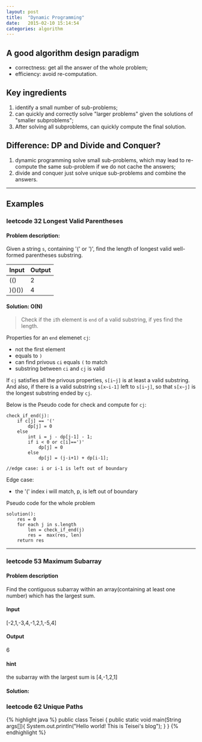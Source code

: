 ```yaml
---
layout: post
title:  "Dynamic Programming"
date:   2015-02-10 15:14:54
categories: algorithm
---
```

    
## A good algorithm design paradigm 
 
+ correctness: get all the answer of the whole problem;  
+ efficiency: avoid re-computation.  


## Key ingredients   

1. identify a small number of sub-problems;   
2. can quickly and correctly solve "larger problems" given the solutions of "smaller subproblems";   
3. After solving all subproblems, can quickly compute the final solution.   

## Difference: DP and Divide and Conquer?   

1. dynamic programming solve small sub-problems, which may lead to re-compute the same sub-problem if we do not cache the answers;   
2. divide and conquer just solve unique sub-problems and combine the answers.   






---

## Examples



### leetcode 32 Longest Valid Parentheses

#### Problem description: 

Given a string `s`, containing '(' or ')', find the length of longest valid well-formed parentheses substring.

Input	|Output
------- |  ---------
(()	| 2
)()())	| 4

#### Solution: O(N)

> Check if the `i`th element is `end` of a valid substring, if yes find the length. 

Properties for an `end` elemenet `cj`:

* not the first element
* equals to `)`
* can find privous `ci` equals `(` to match
* substring between `ci` and `cj` is valid
	
If `cj` satisfies all the privous properties, `s[i~j]` is at least a valid substring. And also, if there is a valid substring `s[x~i-1]` left to `s[i~j]`, so that `s[x~j]` is the longest substring ended by `cj`.

Below is the Pseudo code for check and compute for `cj`: 
	
	check_if_end(j):
		if c[j] == '('
			dp[j] = 0
		else
			int i = j - dp[j-1] - 1;
			if i < 0 or c[i]==')'
				dp[j] = 0
			else
				dp[j] = (j-i+1) + dp[i-1];
				
	//edge case: i or i-1 is left out of boundary


Edge case:

* the '(' index i will match, p, is left out of boundary

Pseudo code for the whole problem

	solution():
		res = 0
		for each j in s.length
			len = check_if_end(j)
			res =  max(res, len)
		return res





---

### leetcode 53 Maximum Subarray

#### Problem description
Find the contiguous subarray within an array(containing at least one number) which has the largest sum.

#### Input
[-2,1,-3,4,-1,2,1,-5,4]

#### Output
6

#### hint
the subarray with the largest sum is [4,-1,2,1]

#### Solution: 



### leetcode 62 Unique Paths




{% highlight java %}
public class Teisei {
    public static void main(String args[]){
        System.out.println("Hello world! This is Teisei's blog");
    }
}
{% endhighlight %}